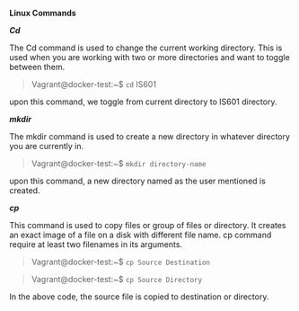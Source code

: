 **Linux Commands**

***Cd***

The Cd command is used to change the current working directory. This is used when you are working with two or more directories and want to toggle between them.

> Vagrant@docker-test:~$ `cd` IS601 

upon this command, we toggle from current directory to IS601 directory.

***mkdir***

The mkdir command is used to create a new directory in whatever directory you are currently in.

> Vagrant@docker-test:~$ `mkdir directory-name`

upon this command, a new directory named as the user mentioned is created.

***cp***

This command is used to copy files or group of files or directory. It creates an exact image of a file on a disk with different file name. cp command require at least two filenames in its arguments.

> Vagrant@docker-test:~$ `cp Source Destination`

> Vagrant@docker-test:~$ `cp Source Directory`

In the above code, the source file is copied to destination or directory.

